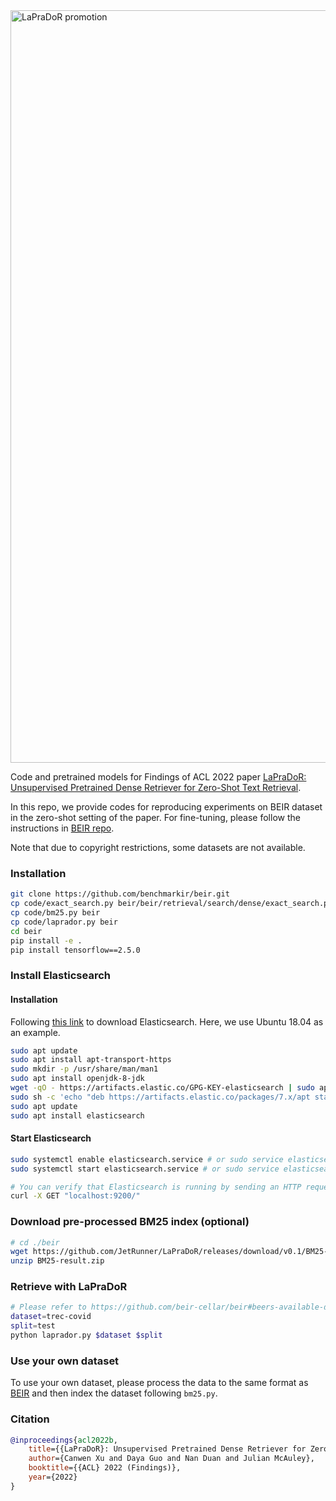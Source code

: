 <img width="1204" alt="LaPraDoR promotion" src="https://user-images.githubusercontent.com/22514219/160527465-049cdc62-ce23-46e3-97fd-ad5f543e093c.png">

Code and pretrained models for Findings of ACL 2022 paper [LaPraDoR: Unsupervised Pretrained Dense Retriever for Zero-Shot Text Retrieval](https://arxiv.org/abs/2203.06169).

In this repo, we provide codes for reproducing experiments on BEIR dataset in the zero-shot setting of the paper. For fine-tuning, please follow the instructions in [BEIR repo](https://github.com/beir-cellar/beir).

Note that due to copyright restrictions, some datasets are not available.

### Installation

```bash
git clone https://github.com/benchmarkir/beir.git
cp code/exact_search.py beir/beir/retrieval/search/dense/exact_search.py
cp code/bm25.py beir
cp code/laprador.py beir
cd beir
pip install -e .
pip install tensorflow==2.5.0
```

### Install Elasticsearch

#### Installation

Following [this link](https://linuxize.com/post/how-to-install-elasticsearch-on-ubuntu-18-04/) to download Elasticsearch. Here, we use Ubuntu 18.04 as an example.

```bash
sudo apt update
sudo apt install apt-transport-https
sudo mkdir -p /usr/share/man/man1
sudo apt install openjdk-8-jdk
wget -qO - https://artifacts.elastic.co/GPG-KEY-elasticsearch | sudo apt-key add -
sudo sh -c 'echo "deb https://artifacts.elastic.co/packages/7.x/apt stable main" > /etc/apt/sources.list.d/elastic-7.x.list'
sudo apt update
sudo apt install elasticsearch
```

#### Start Elasticsearch

```bash
sudo systemctl enable elasticsearch.service # or sudo service elasticsearch enable
sudo systemctl start elasticsearch.service # or sudo service elasticsearch start

# You can verify that Elasticsearch is running by sending an HTTP request to port 9200 on localhost with the following curl command:
curl -X GET "localhost:9200/"
```

### Download pre-processed BM25 index (optional)
```bash
# cd ./beir
wget https://github.com/JetRunner/LaPraDoR/releases/download/v0.1/BM25-result.zip
unzip BM25-result.zip
```

### Retrieve with LaPraDoR

```bash
# Please refer to https://github.com/beir-cellar/beir#beers-available-datasets for dataset name and split
dataset=trec-covid
split=test
python laprador.py $dataset $split
```

### Use your own dataset
To use your own dataset, please process the data to the same format as [BEIR](https://github.com/beir-cellar/beir#beers-available-datasets) and then index the dataset following `bm25.py`.

### Citation
```bibtex
@inproceedings{acl2022b,
    title={{LaPraDoR}: Unsupervised Pretrained Dense Retriever for Zero-Shot Text Retrieval},
    author={Canwen Xu and Daya Guo and Nan Duan and Julian McAuley},
    booktitle={{ACL} 2022 (Findings)},
    year={2022}
}
```

